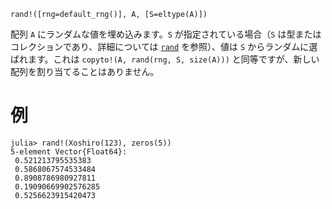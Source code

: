 ```
rand!([rng=default_rng()], A, [S=eltype(A)])
```

配列 `A` にランダムな値を埋め込みます。`S` が指定されている場合（`S` は型またはコレクションであり、詳細については [`rand`](@ref) を参照）、値は `S` からランダムに選ばれます。これは `copyto!(A, rand(rng, S, size(A)))` と同等ですが、新しい配列を割り当てることはありません。

# 例

```jldoctest
julia> rand!(Xoshiro(123), zeros(5))
5-element Vector{Float64}:
 0.521213795535383
 0.5868067574533484
 0.8908786980927811
 0.19090669902576285
 0.5256623915420473
```
